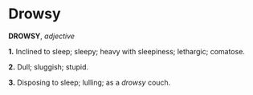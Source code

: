 # Drowsy

**DROWSY**, _adjective_

**1.** Inclined to sleep; sleepy; heavy with sleepiness; lethargic; comatose.

**2.** Dull; sluggish; stupid.

**3.** Disposing to sleep; lulling; as a _drowsy_ couch.